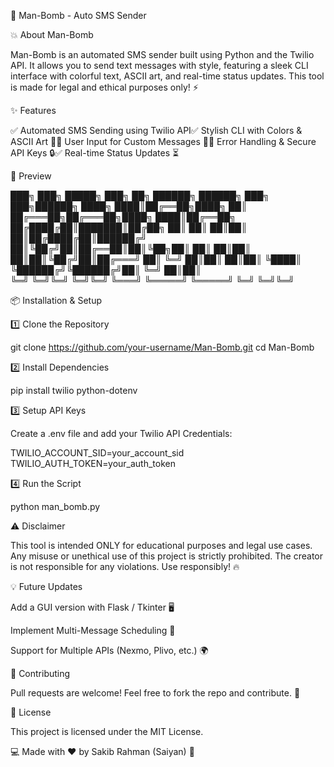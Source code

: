 🚀 Man-Bomb - Auto SMS Sender




💥 About Man-Bomb

Man-Bomb is an automated SMS sender built using Python and the Twilio API. It allows you to send text messages with style, featuring a sleek CLI interface with colorful text, ASCII art, and real-time status updates. This tool is made for legal and ethical purposes only! ⚡

✨ Features

✅ Automated SMS Sending using Twilio API✅ Stylish CLI with Colors & ASCII Art 🎨✅ User Input for Custom Messages 💬✅ Error Handling & Secure API Keys 🔒✅ Real-time Status Updates ⏳

📸 Preview

███╗   ███╗ █████╗ ███╗   ██╗     ██████╗  ██████╗ ███╗   ███╗██████╗
████╗ ████║██╔══██╗████╗  ██║    ██╔═══██╗██╔═══██╗████╗ ████║██╔══██╗
██╔████╔██║███████║██╔██╗ ██║    ██║   ██║██║   ██║██╔████╔██║██████╔╝
██║╚██╔╝██║██╔══██║██║╚██╗██║    ██║   ██║██║   ██║██║╚██╔╝██║██╔═══╝
██║ ╚═╝ ██║██║  ██║██║ ╚████║    ╚██████╔╝╚██████╔╝██║ ╚═╝ ██║██║     
╚═╝     ╚═╝╚═╝  ╚═╝╚═╝  ╚═══╝     ╚═════╝  ╚═════╝ ╚═╝     ╚═╝╚═╝     

📦 Installation & Setup

1️⃣ Clone the Repository

git clone https://github.com/your-username/Man-Bomb.git
cd Man-Bomb

2️⃣ Install Dependencies

pip install twilio python-dotenv

3️⃣ Setup API Keys

Create a .env file and add your Twilio API Credentials:

TWILIO_ACCOUNT_SID=your_account_sid
TWILIO_AUTH_TOKEN=your_auth_token

4️⃣ Run the Script

python man_bomb.py

⚠️ Disclaimer

This tool is intended ONLY for educational purposes and legal use cases. Any misuse or unethical use of this project is strictly prohibited. The creator is not responsible for any violations. Use responsibly! 🔥

💡 Future Updates

Add a GUI version with Flask / Tkinter 🖥️

Implement Multi-Message Scheduling 📅

Support for Multiple APIs (Nexmo, Plivo, etc.) 🌍

🤝 Contributing

Pull requests are welcome! Feel free to fork the repo and contribute. 💙

📜 License

This project is licensed under the MIT License.

💻 Made with ❤️ by Sakib Rahman (Saiyan) 🚀

